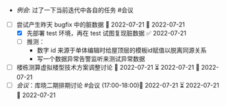 - _例会_: 过了一下当前迭代中各自的任务 #会议 
- [ ] 尝试产生昨天 bugfix 中的脏数据 🛫 2022-07-21 📅 2022-07-21
	- [x] 先部署 test 环境，再在 test 试图复现脏数据 ✅ 2022-07-21
	- [ ] 推测：
		- 数字 id 来源于单体编辑时给屋顶层的模板id赋值以脱离同源关系
		- 写一个数据异常告警监听来测试异常数据
- [ ] 楼栋测算虚拟楼型技术方案调整讨论 🛫 2022-07-21 ⏳ 2022-07-21 📅 2022-07-21
- [ ] _会议_：库晓二期排期讨论 #会议 (17:00-18:00)🛫 2022-07-21 ⏳ 2022-07-21 📅 2022-07-21